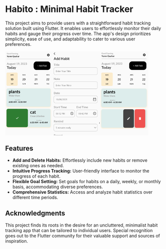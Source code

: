 # Habito : Minimal Habit Tracker

This project aims to provide users with a straightforward habit tracking solution built using Flutter. It enables users to effortlessly monitor their daily habits and gauge their progress over time. The app's design prioritizes simplicity, ease of use, and adaptability to cater to various user preferences.


<div style="display: flex;">
  <img src="images/1.png" alt="Screenshot 1" style="width: 30%;">
   <img src="images/3.png" alt="Screenshot 3" style="width: 30%;">
  <img src="images/2.png" alt="Screenshot 2" style="width: 31%;">

</div>

## Features

- **Add and Delete Habits:** Effortlessly include new habits or remove existing ones as needed.
- **Intuitive Progress Tracking:** User-friendly interface to monitor the progress of each habit.
- **Flexible Goal Setting:** Set goals for habits on a daily, weekly, or monthly basis, accommodating diverse preferences.
- **Comprehensive Statistics:** Access and analyze habit statistics over different time periods.

## Acknowledgments

This project finds its roots in the desire for an uncluttered, minimalist habit tracking app that can be tailored to individual users. Special recognition goes out to the Flutter community for their valuable support and sources of inspiration.

